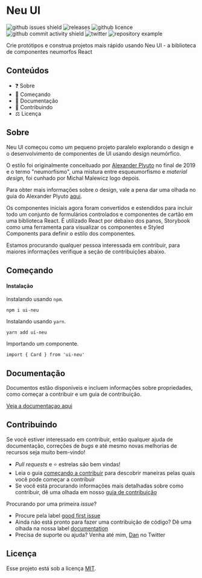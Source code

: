 # Neu UI

![github issues shield](https://img.shields.io/github/issues/daniel-norris/neumorphic_design)
![releases](https://img.shields.io/github/v/release/daniel-norris/neu_ui?include_prereleases)
![github licence](https://img.shields.io/github/license/daniel-norris/neu_ui)
![github commit activity shield](https://img.shields.io/github/commit-activity/m/daniel-norris/neumorphic_design)
![twitter](https://img.shields.io/twitter/follow/danielpnorris)
![repository example](../../src/demo.gif)

Crie protótipos e construa projetos mais rápido usando Neu UI - a biblioteca de componentes neumorfos React

## Conteúdos

- ❓ Sobre
- 🚀 Começando
- 📝 Documentação
- 👏 Contribuindo
- ⚖️ Licença

## Sobre

Neu UI começou como um pequeno projeto paralelo explorando o design e o desenvolvimento de componentes de UI usando design neumórfico.

O estilo foi originalmente conceituado por [Alexander Plyuto](https://dribbble.com/alexplyuto) no final de 2019 e o termo "neumorfismo", uma mistura entre esqueumorfismo e _material design_, foi cunhado por Michal Malewicz logo depois.

Para obter mais informações sobre o design, vale a pena dar uma olhada no guia do Alexander Plyuto [aqui](https://www.figma.com/file/J1uPSOY5k577mDpSfGFven/Neomorphism-Guide-2.0-%7C-Original?node-id=26580%3A1425).

Os componentes iniciais agora foram convertidos e estendidos para incluir todo um conjunto de formulários controlados e componentes de cartão em uma biblioteca React. É utilizado React por debaixo dos panos, Storybook como uma ferramenta para visualizar os componentes e Styled Components para definir o estilo dos componentes.

Estamos procurando qualquer pessoa interessada em contribuir, para maiores informações verifique a seção de contribuições abaixo.

## Começando

#### Instalação

Instalando usando `npm`.

```
npm i ui-neu
```

Instalando usando `yarn`.

```
yarn add ui-neu
```

Importando um componente.

```
import { Card } from 'ui-neu'
```

## Documentação

Documentos estão disponíveis e incluem informações sobre propriedades, como começar a contribuir e um guia de contribuição.

[Veja a documentaçao aqui](https://ui-neu.netlify.app/)

## Contribuindo

Se você estiver interessado em contribuir, então qualquer ajuda de documentação, correções de _bugs_ e até mesmo novas melhorias de recursos seja muito bem-vindo!

- _Pull requests_ e ⭐ estrelas são bem vindas!
- Leia o guia [começando a contribuir](./CONTRIBUTING.md) para descobrir maneiras pelas quais você pode começar a contribuir
- Se você está procurando informações mais detalhadas sobre como contribuir, dê uma olhada em nosso [guia de contribuição](/CONTRIBUTING_GUIDE.md)

Procurando por uma primeira _issue_?

- Procure pela label [good first issue](https://github.com/daniel-norris/neu_ui/labels/good%20first%20issue)
- Ainda não está pronto para fazer uma contribuição de código? Dê uma olhada na nossa label [documentation](https://github.com/daniel-norris/neu_ui/labels/documentation)
- Precisa de suporte ou ajuda? Venha até mim, [Dan](https://twitter.com/danielpnorris) no Twitter

## Licença

Esse projeto está sob a licença [MIT](/LICENCE).
